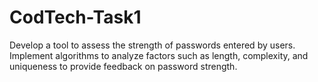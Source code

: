 # CodTech-Task1
Develop a tool to assess the strength of passwords entered by users. Implement algorithms to analyze factors such as length, complexity, and uniqueness to provide feedback on password strength.
